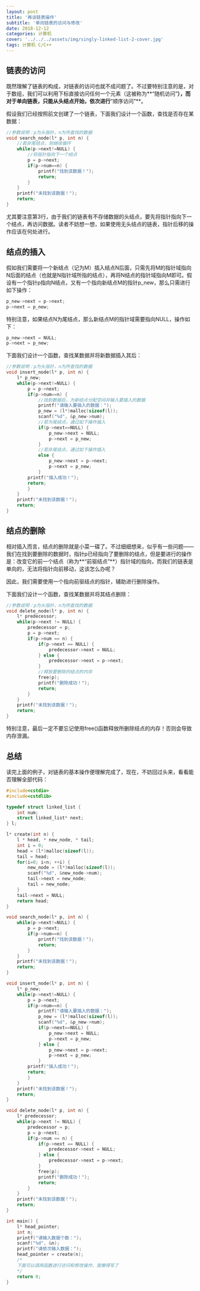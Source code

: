 ```yaml
---
layout: post
title: '再谈链表操作'
subtitle: '单向链表的访问与修改'
date: 2018-12-12
categories: 计算机
cover: '../../../assets/img/singly-linked-list-2-cover.jpg'
tags: 计算机 C/C++
---
```


## 链表的访问

既然理解了链表的构成，对链表的访问也就不成问题了。不过要特别注意的是，对于数组，我们可以利用下标直接访问任何一个元素（这被称为**“随机访问”**），而对于单向链表，只能从头结点开始，依次进行**“顺序访问”**。

假设我们已经按照前文创建了一个链表，下面我们设计一个函数，查找是否存在某数据：

```cpp
//参数说明：p为头指针，n为所查找的数据
void search_node(l* p, int n) {
    //若非尾结点，则继续循环
    while(p->next!=NULL) {
        //将指针指向下一个结点
        p = p->next;
        if(p->num==n) {
            printf("找到该数据！");
            return;
        }
    }
    printf("未找到该数据！");
    return;
}
```

尤其要注意第3行，由于我们的链表有不存储数据的头结点，要先将指针指向下一个结点，再访问数据。读者不妨想一想，如果使用无头结点的链表，指针后移的操作应该在何处进行。

## 结点的插入

假如我们需要将一个新结点（记为M）插入结点N后面，只需先将M的指针域指向N后面的结点（也就是N指针域所指的结点），再将N结点的指针域指向M即可。假设有一个指针p指向N结点，又有一个指向新结点M的指针p_new，那么只需进行如下操作：

```cpp
p_new->next = p->next;
p->next = p_new;
```

特别注意，如果结点N为尾结点，那么新结点M的指针域需要指向NULL，操作如下：

```cpp
p_new->next = NULL;
p->next = p_new;
```

下面我们设计一个函数，查找某数据并将新数据插入其后：

```cpp
//参数说明：p为头指针，n为所查找的数据
void insert_node(l* p, int n) {
    l* p_new;
    while(p->next!=NULL) {
        p = p->next;
        if(p->num==n) {
            //找到数据后，为新结点分配空间并输入要插入的数据
            printf("请输入要插入的数据：");
            p_new = (l*)malloc(sizeof(l));
            scanf("%d", &p_new->num);
            //若为尾结点，通过如下操作插入
            if(p->next==NULL) {
                p_new->next = NULL;
                p->next = p_new;
            }
            //若非尾结点，通过如下操作插入
            else {
                p_new->next = p->next;
                p->next = p_new;
            }
        printf("插入成功！");
        return;
        }
    }
    printf("未找到该数据！");
    return;
}
```

## 结点的删除

相对插入而言，结点的删除就是小菜一碟了。不过细细想来，似乎有一些问题——我们在找到要删除的数据时，指针p已经指向了要删除的结点，但是要进行的操作是：改变它的前一个结点（称为**“前驱结点”**）指针域的指向，而我们的链表是单向的，无法将指针向前移动，这该怎么办呢？

因此，我们需要使用一个指向前驱结点的指针，辅助进行删除操作。

下面我们设计一个函数，查找某数据并将其结点删除：

```cpp
//参数说明：p为头指针，n为所查找的数据
void delete_node(l* p, int n) {
    l* predecessor;
    while(p->next != NULL) {
        predecessor = p;
        p = p->next;
        if(p->num == n) {
            if(p->next == NULL) {
                predecessor->next = NULL;
            } else {
                predecessor->next = p->next;
            }
            //释放要删除的结点的内存
            free(p);
            printf("删除成功！");
            return;
        }
    }
    printf("未找到该数据！");
    return;
}
```

特别注意，最后一定不要忘记使用free()函数释放所删除结点的内存！否则会导致内存泄漏。

## 总结

读完上面的例子，对链表的基本操作便理解完成了，现在，不妨回过头来，看看能否理解全部代码：

```cpp
#include<cstdio>
#include<cstdlib>

typedef struct linked_list {
    int num;
    struct linked_list* next;
} l;

l* create(int n) {
    l * head, * new_node, * tail;
    int i = 0;
    head = (l*)malloc(sizeof(l));
    tail = head;
    for(i=0; i<n; ++i) {
        new_node = (l*)malloc(sizeof(l));
        scanf("%d", &new_node->num);
        tail->next = new_node;
        tail = new_node;
    }
    tail->next = NULL;
    return head;
}

void search_node(l* p, int n) {
    while(p->next!=NULL) {
        p = p->next;
        if(p->num==n) {
            printf("找到该数据！");
            return;
        }
    }
    printf("未找到该数据！");
    return;
}

void insert_node(l* p, int n) {
    l* p_new;
    while(p->next!=NULL) {
        p = p->next;
        if(p->num==n) {
            printf("请输入要插入的数据：");
            p_new = (l*)malloc(sizeof(l));
            scanf("%d", &p_new->num);
            if(p->next==NULL) {
                p_new->next = NULL;
                p->next = p_new;
            } else {
                p_new->next = p->next;
                p->next = p_new;
            }
        printf("插入成功！");
        return;
        }
    }
    printf("未找到该数据！");
    return;
}

void delete_node(l* p, int n) {
    l* predecessor;
    while(p->next != NULL) {
        predecessor = p;
        p = p->next;
        if(p->num == n) {
            if(p->next == NULL) {
                predecessor->next = NULL;
            } else {
                predecessor->next = p->next;
            }
            free(p);
            printf("删除成功！");
            return;
        }
    }
    printf("未找到该数据！");
    return;
}

int main() {
    l* head_pointer;
    int n;
    printf("请输入数据个数：");
    scanf("%d", &n);
    printf("请依次输入数据：");
    head_pointer = create(n);
    /*
    下面可以调用函数进行访问和修改操作，我懒得写了
    */
    return 0;
}
```